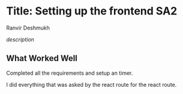 # Title: Setting up the frontend SA2
Ranvir Deshmukh 

*description*




## What Worked Well
Completed all the requirements and setup an timer.

I did everything that was asked by the react route for the react route.



